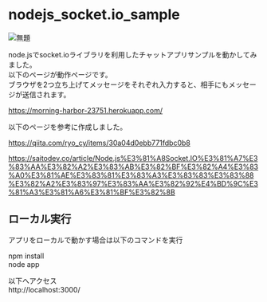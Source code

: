 # nodejs_socket.io_sample

![無題](https://user-images.githubusercontent.com/4074863/79753387-d016d100-8350-11ea-8bc7-bad7c8c0ccd6.png)

node.jsでsocket.ioライブラリを利用したチャットアプリサンプルを動かしてみました。  
以下のページが動作ページです。  
ブラウザを2つ立ち上げてメッセージをそれぞれ入力すると、相手にもメッセージが送信されます。  

https://morning-harbor-23751.herokuapp.com/


以下のページを参考に作成しました。

https://qiita.com/ryo_cy/items/30a04d0ebb771fdbc0b8

https://saitodev.co/article/Node.js%E3%81%A8Socket.IO%E3%81%A7%E3%83%AA%E3%82%A2%E3%83%AB%E3%82%BF%E3%82%A4%E3%83%A0%E3%81%AE%E3%83%81%E3%83%A3%E3%83%83%E3%83%88%E3%82%A2%E3%83%97%E3%83%AA%E3%82%92%E4%BD%9C%E3%81%A3%E3%81%A6%E3%81%BF%E3%82%8B


## ローカル実行
アプリをローカルで動かす場合は以下のコマンドを実行  

npm install  
node app  

以下へアクセス  
http://localhost:3000/  
